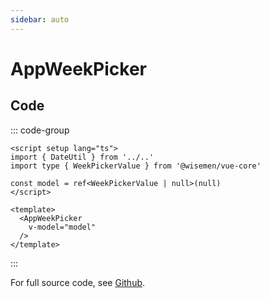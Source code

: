 ```yaml
---
sidebar: auto
---
```



# AppWeekPicker

<!-- @include: ./app-week-picker-meta.md -->

## Code

::: code-group
```vue [Usage]
<script setup lang="ts">
import { DateUtil } from '../..'
import type { WeekPickerValue } from '@wisemen/vue-core'

const model = ref<WeekPickerValue | null>(null)
</script>
  
<template>
  <AppWeekPicker
    v-model="model"
  />
</template>
```
:::

For full source code, see [Github](https://github.com/wisemen-digital/vue-core/blob/main/packages/components/src/components/date/week/AppWeekPicker.vue).
